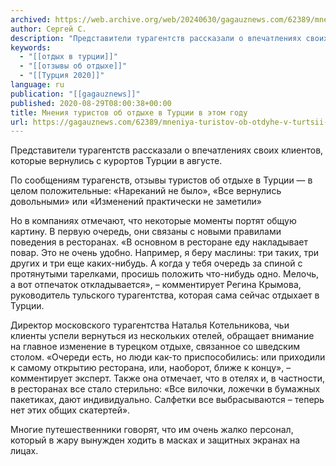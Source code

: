 ```yaml
---
archived: https://web.archive.org/web/20240630/gagauznews.com/62389/mneniya-turistov-ob-otdyhe-v-turtsii-v-etom-godu.html
author: Сергей С.
description: "Представители турагентств рассказали о впечатлениях своих клиентов, которые вернулись с курортов Турции в августе. По сообщениям турагенств, отзывы туристов об отдыхе в Турции — в целом положительные: «Нареканий не было», «Все вернулись довольными» или «Изменений практически не заметили» Но в компаниях отмечают, что некоторые моменты портят общую картину. В первую очередь, они связаны с новыми правилами поведения в ресторанах. «В основном в ресторане еду накладывает повар. Это не очень удобно. Например, я беру маслины: три таких, три других и три еще каких-нибудь. А когда у тебя очередь за спиной с протянутыми тарелками, просишь положить что-нибудь одно. Мелочь, а вот отпечаток […]"
keywords:
  - "[[отдых в турции]]"
  - "[[отзывы об отдыхе]]"
  - "[[Турция 2020]]"
language: ru
publication: "[[gagauznews]]"
published: 2020-08-29T08:00:38+00:00
title: Мнения туристов об отдыхе в Турции в этом году
url: https://gagauznews.com/62389/mneniya-turistov-ob-otdyhe-v-turtsii-v-etom-godu.html
---
```


Представители турагентств рассказали о впечатлениях своих клиентов, которые вернулись с курортов Турции в августе.

По сообщениям турагенств, отзывы туристов об отдыхе в Турции — в целом положительные: «Нареканий не было», «Все вернулись довольными» или «Изменений практически не заметили»

Но в компаниях отмечают, что некоторые моменты портят общую картину. В первую очередь, они связаны с новыми правилами поведения в ресторанах. «В основном в ресторане еду накладывает повар. Это не очень удобно. Например, я беру маслины: три таких, три других и три еще каких-нибудь. А когда у тебя очередь за спиной с протянутыми тарелками, просишь положить что-нибудь одно. Мелочь, а вот отпечаток откладывается», – комментирует Регина Крымова, руководитель тульского турагентства, которая сама сейчас отдыхает в Турции.

Директор московского турагентства Наталья Котельникова, чьи клиенты успели вернуться из нескольких отелей, обращает внимание на главное изменение в турецком отдыхе, связанное со шведским столом. «Очереди есть, но люди как-то приспособились: или приходили к самому открытию ресторана, или, наоборот, ближе к концу», – комментирует эксперт. Также она отмечает, что в отелях и, в частности, в ресторанах все стало стерильно: «Все вилочки, ложечки в бумажных пакетиках, дают индивидуально. Салфетки все выбрасываются – теперь нет этих общих скатертей».

Многие путешественники говорят, что им очень жалко персонал, который в жару вынужден ходить в масках и защитных экранах на лицах.